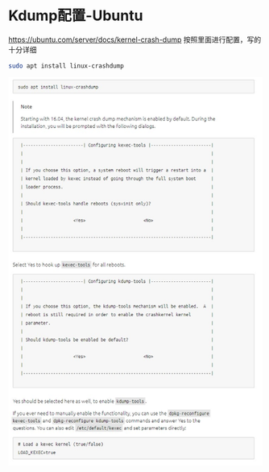 # Kdump配置-Ubuntu
https://ubuntu.com/server/docs/kernel-crash-dump 按照里面进行配置，写的十分详细
```bash
sudo apt install linux-crashdump
```
![avatar](https://github.com/LoganZhao/Azure/blob/master/%7B954FEAB6-D9F0-442D-8BE5-2A17709E4A72%7D.png.jpg)
